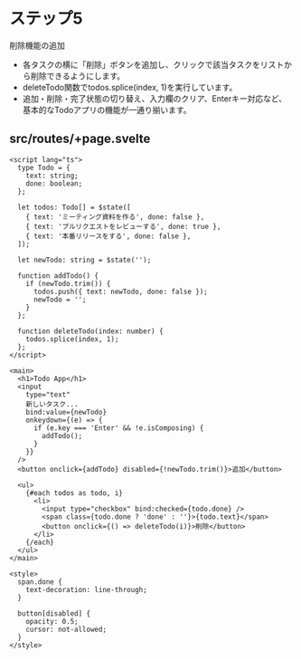 # ステップ5

削除機能の追加

- 各タスクの横に「削除」ボタンを追加し、クリックで該当タスクをリストから削除できるようにします。
- deleteTodo関数でtodos.splice(index, 1)を実行しています。
- 追加・削除・完了状態の切り替え、入力欄のクリア、Enterキー対応など、基本的なTodoアプリの機能が一通り揃います。

## src/routes/+page.svelte

```
<script lang="ts">
  type Todo = {
    text: string;
    done: boolean;
  };

  let todos: Todo[] = $state([
    { text: 'ミーティング資料を作る', done: false },
    { text: 'プルリクエストをレビューする', done: true },
    { text: '本番リリースをする', done: false },
  ]);

  let newTodo: string = $state('');

  function addTodo() {
    if (newTodo.trim()) {
      todos.push({ text: newTodo, done: false });
      newTodo = '';
    }
  };

  function deleteTodo(index: number) {
    todos.splice(index, 1);
  };
</script>

<main>
  <h1>Todo App</h1>
  <input
    type="text"
    新しいタスク...
    bind:value={newTodo}
    onkeydown={(e) => {
      if (e.key === 'Enter' && !e.isComposing) {
        addTodo();
      }
    }}
  />
  <button onclick={addTodo} disabled={!newTodo.trim()}>追加</button>

  <ul>
    {#each todos as todo, i}
      <li>
        <input type="checkbox" bind:checked={todo.done} />
        <span class={todo.done ? 'done' : ''}>{todo.text}</span>
        <button onclick={() => deleteTodo(i)}>削除</button>
      </li>
    {/each}
  </ul>
</main>

<style>
  span.done {
    text-decoration: line-through;
  }

  button[disabled] {
    opacity: 0.5;
    cursor: not-allowed;
  }
</style>
```
